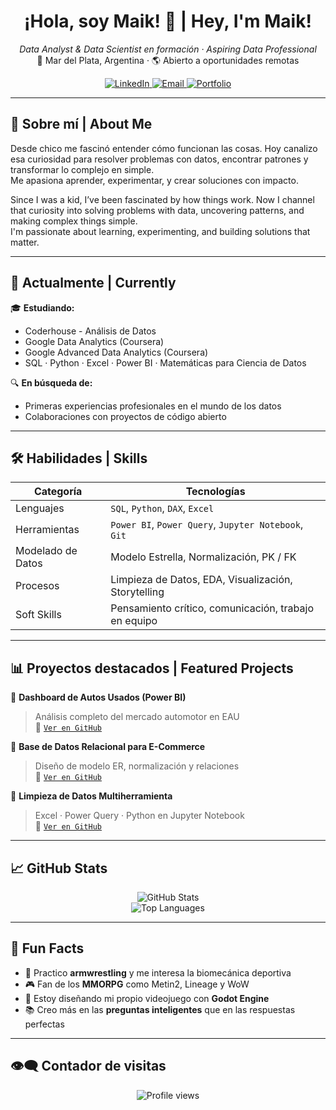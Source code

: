 <h1 align="center">¡Hola, soy Maik! 👋 | Hey, I'm Maik!</h1>

<p align="center">
  <em>Data Analyst & Data Scientist en formación · Aspiring Data Professional</em><br>
  📍 Mar del Plata, Argentina · 🌎 Abierto a oportunidades remotas
</p>

<p align="center">
  <a href="https://www.linkedin.com/in/miguelangeldirocco/" target="_blank">
    <img alt="LinkedIn" src="https://img.shields.io/badge/LinkedIn-blue?logo=linkedin&style=flat&logoColor=white" />
  </a>
  <a href="mailto:migueldirocco.ds@gmail.com">
    <img alt="Email" src="https://img.shields.io/badge/Email-D14836?logo=gmail&style=flat&logoColor=white" />
  </a>
  <a href="https://maikdirocco.dev" target="_blank">
    <img alt="Portfolio" src="https://img.shields.io/badge/Portfolio-000?logo=vercel&style=flat&logoColor=white" />
  </a>
</p>

---

## 🧠 Sobre mí | About Me

Desde chico me fascinó entender cómo funcionan las cosas. Hoy canalizo esa curiosidad para resolver problemas con datos, encontrar patrones y transformar lo complejo en simple.  
Me apasiona aprender, experimentar, y crear soluciones con impacto.

Since I was a kid, I’ve been fascinated by how things work. Now I channel that curiosity into solving problems with data, uncovering patterns, and making complex things simple.  
I'm passionate about learning, experimenting, and building solutions that matter.

---

## 🚀 Actualmente | Currently

🎓 **Estudiando:**
- Coderhouse - Análisis de Datos
- Google Data Analytics (Coursera)
- Google Advanced Data Analytics (Coursera)
- SQL · Python · Excel · Power BI · Matemáticas para Ciencia de Datos

🔍 **En búsqueda de:**
- Primeras experiencias profesionales en el mundo de los datos
- Colaboraciones con proyectos de código abierto

---

## 🛠️ Habilidades | Skills

| Categoría             | Tecnologías                                           |
|----------------------|--------------------------------------------------------|
| Lenguajes            | `SQL`, `Python`, `DAX`, `Excel`                        |
| Herramientas         | `Power BI`, `Power Query`, `Jupyter Notebook`, `Git`  |
| Modelado de Datos    | Modelo Estrella, Normalización, PK / FK                |
| Procesos             | Limpieza de Datos, EDA, Visualización, Storytelling   |
| Soft Skills          | Pensamiento crítico, comunicación, trabajo en equipo  |

---

## 📊 Proyectos destacados | Featured Projects

🔹 **Dashboard de Autos Usados (Power BI)**  
> Análisis completo del mercado automotor en EAU  
🔗 [`Ver en GitHub`](https://github.com/maikdirocco/proyecto-autos)

🔹 **Base de Datos Relacional para E-Commerce**  
> Diseño de modelo ER, normalización y relaciones  
🔗 [`Ver en GitHub`](https://github.com/maikdirocco/modelo-ecommerce)

🔹 **Limpieza de Datos Multiherramienta**  
> Excel · Power Query · Python en Jupyter Notebook  
🔗 [`Ver en GitHub`](https://github.com/maikdirocco/limpieza-datos)

---

## 📈 GitHub Stats

<p align="center">
  <img src="https://github-readme-stats.vercel.app/api?username=maikdirocco&show_icons=true&theme=default&hide_title=true&hide_border=true" alt="GitHub Stats" />
  <br>
  <img src="https://github-readme-stats.vercel.app/api/top-langs/?username=maikdirocco&layout=compact&hide_border=true" alt="Top Languages" />
</p>

---

## 🧩 Fun Facts

- 💪 Practico **armwrestling** y me interesa la biomecánica deportiva  
- 🎮 Fan de los **MMORPG** como Metin2, Lineage y WoW  
- 🧩 Estoy diseñando mi propio videojuego con **Godot Engine**  
- 📚 Creo más en las **preguntas inteligentes** que en las respuestas perfectas

---

## 👁️‍🗨️ Contador de visitas

<p align="center">
  <img src="https://komarev.com/ghpvc/?username=maikdirocco&color=blue" alt="Profile views" />
</p>
